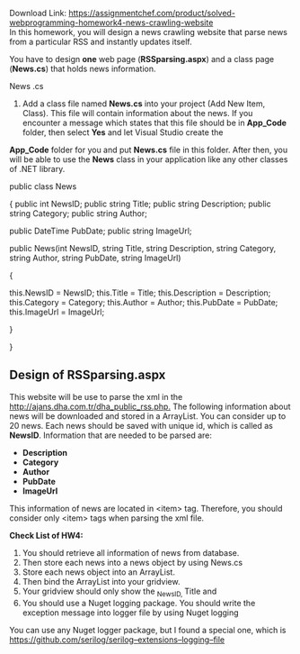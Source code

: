 Download Link: https://assignmentchef.com/product/solved-webprogramming-homework4-news-crawling-website
<br>
In this homework, you will design a news crawling website that parse news from a particular RSS and instantly updates itself.

You have to design <strong>one</strong> web page (<strong>RSSparsing.aspx</strong>) and a class page (<strong>News.cs</strong>) that holds news information.

News .cs

<ol>

 <li>Add a class file named <strong>News.cs</strong> into your project (Add New Item, Class). This file will contain information about the news. If you encounter a message which states that this file should be in <strong>App_Code</strong> folder, then select <strong>Yes</strong> and let Visual Studio create the</li>

</ol>

<strong>App_Code</strong> folder for you and put <strong>News.cs</strong> file in this folder. After then, you will be able <sub> </sub>to use the <strong>News</strong> class in your application like any other classes of .NET library.

public class News

{ public int NewsID; public string Title; public string Description; public string Category; public string Author;

public DateTime PubDate; public string ImageUrl;




public News(int NewsID, string Title, string Description, string Category, string Author, string PubDate, string ImageUrl)

{

this.NewsID = NewsID; this.Title = Title; this.Description = Description; this.Category = Category; this.Author = Author; this.PubDate = PubDate; this.ImageUrl = ImageUrl;

}

}




<h2>Design of <sub>  </sub>RSSparsing.aspx</h2>

This website will be use to parse the xml in the  <a href="http://ajans.dha.com.tr/dha_public_rss.php">http://ajans.dha.com.tr/dha_public_rss.php</a><a href="http://ajans.dha.com.tr/dha_public_rss.php">.</a> The following information about news will be downloaded and stored in a ArrayList. You can consider up to 20 news. Each news should be saved with unique id, which is called as <strong>NewsID</strong>. Information that are needed to be parsed are:

<ul>

 <li><strong>Description </strong></li>

 <li><strong>Category </strong></li>

 <li><strong>Author </strong></li>

 <li><strong>PubDate </strong></li>

 <li><strong>ImageUrl </strong></li>

</ul>

This information of news are located in &lt;item&gt; tag. Therefore, you should consider only &lt;item&gt; tags when parsing the xml file.




<strong>Check List of HW4: </strong>

<ol>

 <li>You should retrieve all information of news from database.</li>

 <li>Then store each news into a news object by using News.cs</li>

 <li>Store each news object into an ArrayList.</li>

 <li>Then bind the ArrayList into your gridview.</li>

 <li>Your gridview should only show the <sub>NewsID, </sub>Title and</li>

 <li>You should use a Nuget logging package. You should write the exception message into logger file by using Nuget logging</li>

</ol>




You can use any Nuget logger package, but I found a special one, which is <a href="https://github.com/serilog/serilog-extensions-logging-file">https://github.com/serilog/serilog</a><a href="https://github.com/serilog/serilog-extensions-logging-file">–</a><a href="https://github.com/serilog/serilog-extensions-logging-file">extensions</a><a href="https://github.com/serilog/serilog-extensions-logging-file">–</a><a href="https://github.com/serilog/serilog-extensions-logging-file">logging</a><a href="https://github.com/serilog/serilog-extensions-logging-file">–</a><a href="https://github.com/serilog/serilog-extensions-logging-file">file</a>